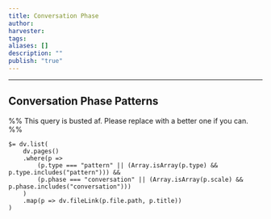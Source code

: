 ```yaml
---
title: Conversation Phase
author: 
harvester: 
tags: 
aliases: []
description: ""
publish: "true"
---
```




---

## Conversation Phase Patterns

%% This query is busted af. Please replace with a better one if you can.  %%
```
$= dv.list(
    dv.pages()
    .where(p => 
        (p.type === "pattern" || (Array.isArray(p.type) && p.type.includes("pattern"))) &&
        (p.phase === "conversation" || (Array.isArray(p.scale) && p.phase.includes("conversation")))
    )
    .map(p => dv.fileLink(p.file.path, p.title))
)

```
